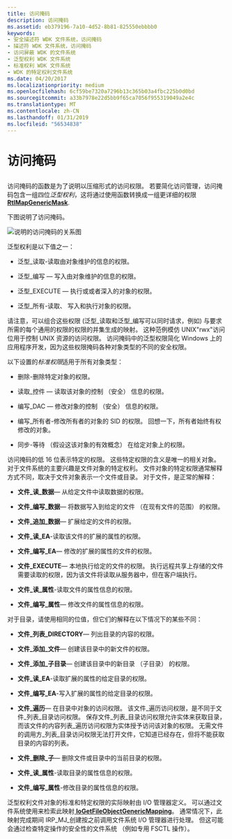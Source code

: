 ```yaml
---
title: 访问掩码
description: 访问掩码
ms.assetid: eb379196-7a10-4d52-8b81-825550ebbbb0
keywords:
- 安全描述符 WDK 文件系统，访问掩码
- 描述符 WDK 文件系统，访问掩码
- 访问屏蔽 WDK 的文件系统
- 泛型权利 WDK 文件系统
- 标准权利 WDK 文件系统
- WDK 的特定权利文件系统
ms.date: 04/20/2017
ms.localizationpriority: medium
ms.openlocfilehash: 6cf59be7320a7296b13c365b03a4fbc225b0d0bd
ms.sourcegitcommit: a33b7978e22d5bb9f65ca7056f955319049a2e4c
ms.translationtype: MT
ms.contentlocale: zh-CN
ms.lasthandoff: 01/31/2019
ms.locfileid: "56534838"
---
```

# <a name="access-mask"></a>访问掩码


## <span id="ddk_sec_access_mask_if"></span><span id="DDK_SEC_ACCESS_MASK_IF"></span>


访问掩码的函数是为了说明以压缩形式的访问权限。 若要简化访问管理，访问掩码包含一组四位*泛型权利*，这将通过使用函数转换成一组更详细的权限[ **RtlMapGenericMask**](https://msdn.microsoft.com/library/windows/hardware/ff562027).

下图说明了访问掩码。

![说明的访问掩码的关系图](images/fssecurity-03.png)

泛型权利是以下值之一：

-   泛型\_读取-读取由对象维护的信息的权限。

-   泛型\_编写 — 写入由对象维护的信息的权限。

-   泛型\_EXECUTE — 执行或或者深入的对象的权限。

-   泛型\_所有-读取、 写入和执行对象的权限。

请注意，可以组合这些权限 (泛型\_读取和泛型\_编写可以同时请求，例如) 与要求所需的每个通用的权限的权限的并集生成的映射。 这种范例模仿 UNIX"rwx"访问位用于控制 UNIX 资源的访问权限。 访问掩码中的泛型权限简化 Windows 上的应用程序开发，因为这些权限掩码各种对象类型的不同的安全权限。

以下设置的*标准权限*适用于所有对象类型：

-   删除-删除特定对象的权限。

-   读取\_控件 — 读取该对象的控制 （安全） 信息的权限。

-   编写\_DAC — 修改对象的控制 （安全） 信息的权限。

-   编写\_所有者-修改所有者的对象的 SID 的权限。 回想一下，所有者始终有权修改的对象。

-   同步-等待 （假设这该对象的有效概念） 在给定对象上的权限。

访问掩码的低 16 位表示特定的权限。 这些特定权限的含义是唯一的相关对象。 对于文件系统的主要兴趣是文件对象的特定权利。 文件对象的特定权限通常解释方式不同，取决于文件对象表示一个文件或目录。 对于文件，是正常的解释：

-   **文件\_读\_数据**— 从给定文件中读取数据的权限。

-   **文件\_编写\_数据**— 将数据写入到给定的文件 （在现有文件的范围） 的权限。

-   **文件\_追加\_数据**— 扩展给定的文件的权限。

-   **文件\_读\_EA**-读取该文件的扩展的属性的权限。

-   **文件\_编写\_EA**— 修改的扩展的属性的文件的权限。

-   **文件\_EXECUTE**— 本地执行给定的文件的权限。 执行远程共享上存储的文件需要读取的权限，因为该文件将读取从服务器中，但在客户端执行。

-   **文件\_读\_属性**-读取文件的属性信息的权限。

-   **文件\_编写\_属性**— 修改文件的属性信息的权限。

对于目录，请使用相同的位值，但它们的解释在以下情况下的某些不同：

-   **文件\_列表\_DIRECTORY**— 列出目录的内容的权限。

-   **文件\_添加\_文件**— 创建该目录中的新文件的权限。

-   **文件\_添加\_子目录**— 创建该目录中的新目录 （子目录） 的权限。

-   **文件\_读\_EA**-读取扩展的属性的给定目录的权限。

-   **文件\_编写\_EA**-写入扩展的属性的给定目录的权限。

-   **文件\_遍历**— 在目录中对象的访问权限。 该文件\_遍历访问权限，是不同于文件\_列表\_目录访问权限。 保存文件\_列表\_目录访问权限允许实体来获取目录，而该文件的内容列表\_遍历访问权限为实体授予访问该对象的权限。 无需文件的调用方\_列表\_目录访问权限无法打开文件，它知道已经存在，但将不能获取目录的内容的列表。

-   **文件\_删除\_子**— 删除文件或目录中的当前目录的权限。

-   **文件\_读\_属性**-读取目录的属性信息的权限。

-   **文件\_编写\_属性**-修改目录的属性信息的权限。

泛型权利文件对象的标准和特定权限的实际映射由 I/O 管理器定义。 可以通过文件系统使用来检索此映射[ **IoGetFileObjectGenericMapping**](https://msdn.microsoft.com/library/windows/hardware/ff549231)。 通常情况下，此映射完成期间 IRP\_MJ\_创建按之前调用文件系统 I/O 管理器进行处理。 但这可能会通过检查特定操作的安全性的文件系统 （例如专用 FSCTL 操作）。

 

 




